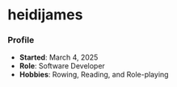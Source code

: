 # heidijames
### Profile
- **Started**: March 4, 2025
- **Role**: Software Developer
- **Hobbies**: Rowing, Reading, and Role-playing
